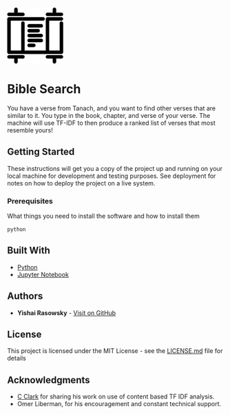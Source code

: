 ![Torah Scroll](torah.png "Torah Scroll")

# Bible Search

You have a verse from Tanach, and you want to find other verses that are similar to it. You type in the book, chapter, and verse of your verse. The machine will use TF-IDF to then produce a ranked list of verses that most resemble yours!

## Getting Started

These instructions will get you a copy of the project up and running on your local machine for development and testing purposes. See deployment for notes on how to deploy the project on a live system.

### Prerequisites

What things you need to install the software and how to install them

```
python
```

## Built With

* [Python](https://www.python.org/)
* [Jupyter Notebook](https://jupyter.org/)

## Authors

* **Yishai Rasowsky** - [Visit on GitHub](https://github.com/yishairasowsky)

## License

This project is licensed under the MIT License - see the [LICENSE.md](LICENSE.md) file for details

## Acknowledgments

* [C Clark](https://www.kaggle.com/cclark/simple-content-based-recommendation-engine) for sharing his work on use of content based TF IDF analysis.
* Omer Liberman, for his encouragement and constant technical support. 
